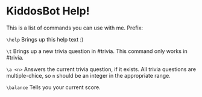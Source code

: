 # KiddosBot Help!

This is a list of commands you can use with me.
Prefix: <prefix>

`\help`
Brings up this help text :)

`\t`
Brings up a new trivia question in #trivia. This command only works in #trivia.

`\a <n>`
Answers the current trivia question, if it exists. All trivia questions are multiple-chice, so `n` should be an integer in the appropriate range.

`\balance`
Tells you your current score.